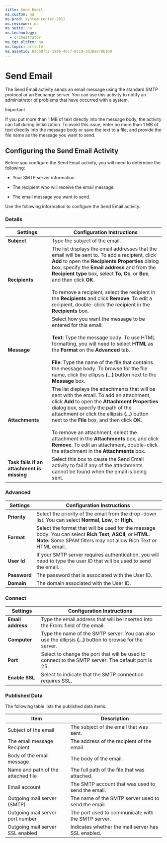 ```yaml
---
title: Send Email
ms.custom: na
ms.prod: system-center-2012
ms.reviewer: na
ms.suite: na
ms.technology: 
  - orchestrator
ms.tgt_pltfrm: na
ms.topic: article
ms.assetid: 81c60f52-199b-46c7-83c9-3d38ae70b108
---
```

# Send Email
The Send Email activity sends an email message using the standard SMTP protocol or an Exchange server. You can use this activity to notify an administrator of problems that have occurred with a system.

> [!IMPORTANT]
> If you put more than 1 MB of text directly into the message body, the activity can fail during initialization. To avoid this issue, enter no more than 1 MB of text directly into the message body or save the text to a file, and provide the file name as the message you want to send.

## Configuring the Send Email Activity
Before you configure the Send Email activity, you will need to determine the following:

-   Your SMTP server information

-   The recipient who will receive the email message.

-   The email message you want to send.

Use the following information to configure the Send Email activity.

### Details

|Settings|Configuration Instructions|
|------------|------------------------------|
|**Subject**|Type the subject of the email.|
|**Recipients**|The list displays the email addresses that the email will be sent to. To add a recipient, click **Add** to open the **Recipients Properties** dialog box, specify the **Email address** and from the **Recipient type** box, select **To**, **Cc**, or **Bcc**, and then click **OK**.<br /><br />To remove a recipient, select the recipient in the **Recipients** and click **Remove**. To edit a recipient, double\-click the recipient in the **Recipients** box.|
|**Message**|Select how you want the message to be entered for this email:<br /><br />**Text**: Type the message body. To use HTML formatting, you will need to select **HTML** as the **Format** on the **Advanced** tab.<br /><br />**File**: Type the name of the file that contains the message body. To browse for the file name, click the ellipsis **\(...\)** button next to the **Message** box.|
|**Attachments**|The list displays the attachments that will be sent with the email. To add an attachment, click **Add** to open the **Attachment Properties** dialog box, specify the path of the attachment or click the ellipsis **\(...\)** button next to the **File** box, and then click **OK**.<br /><br />To remove an attachment, select the attachment in the **Attachments** box, and click **Remove**. To edit an attachment, double\-click the attachment in the **Attachments** box.|
|**Task fails if an attachment is missing**|Select this box to cause the Send Email activity to fail if any of the attachments cannot be found when the email is being sent.|

### Advanced

|Settings|Configuration Instructions|
|------------|------------------------------|
|**Priority**|Select the priority of the email from the drop\-down list.  You can select **Normal**, **Low**, or **High**.|
|**Format**|Select the format that will be used for the message body. You can select **Rich Text**, **ASCII**, or **HTML**. **Note:** Some SPAM filters may not allow Rich Text or HTML email.|
|**User Id**|If your SMTP server requires authentication, you will need to type the user ID that will be used to send the email.|
|**Password**|The password that is associated with the User ID.|
|**Domain**|The domain associated with the User ID.|

### Connect

|Settings|Configuration Instructions|
|------------|------------------------------|
|**Email address**|Type the email address that will be inserted into the From: field of the email.|
|**Computer**|Type the name of the SMTP server. You can also use the ellipsis **\(...\)** button to browse for the server.|
|**Port**|Select to change the port that will be used to connect to the SMTP server. The default port is 25.|
|**Enable SSL**|Select to indicate that the SMTP connection requires SSL.|

### Published Data
The following table lists the published data items.

|Item|Description|
|--------|---------------|
|Subject of the email|The subject of the email that was sent.|
|The email message Recipient|The address of the recipient of the email.|
|Body of the email message|The body of the email.|
|Name and path of the attached file|The full path of the file that was attached.|
|Email account|The SMTP account that was used to send the email.|
|Outgoing mail server \(SMTP\)|The name of the SMTP server used to send the email.|
|Outgoing mail server port number|The port used to communicate with the SMTP server.|
|Outgoing mail server SSL enabled|Indicates whether the mail server has SSL enabled.|



